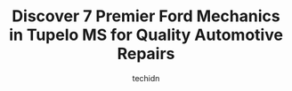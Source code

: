 ---
layout: ampstory
image: https://images.unsplash.com/photo-1629240543128-7af4196c0bd0?ixlib=rb-4.0.3&ixid=MnwxMjA3fDB8MHxwaG90by1wYWdlfHx8fGVufDB8fHx8&auto=format&fit=crop&w=640&h=853&q=80
author: techidn
featured: false
description: Entrust your vehicle to the 7 best Ford Mechanic in Tupelo MS, USA and experience the difference they can make. With their extensive knowledge, state-of-the-art facilities, and commitment to
title: Discover 7 Premier Ford Mechanics in Tupelo MS for Quality Automotive Repairs
cover:
   title: Discover 7 Premier Ford Mechanics in Tupelo MS for Quality Automotive Repairs
   subtitle: Rickpate
   background: https://images.unsplash.com/photo-1629240543128-7af4196c0bd0?ixlib=rb-4.0.3&ixid=MnwxMjA3fDB8MHxwaG90by1wYWdlfHx8fGVufDB8fHx8&auto=format&fit=crop&w=640&h=853&q=80

pages: 
 - layout: thirds
   top: <h1>#1 Firestone Complete Auto Care</h1>
   bottom: "<p>I have been to many tire shops Ive my life time.This by far is the best one I have ever been to before. I highly recommend this place. I wish I lived closer so they co</p>"
   background: https://www.knot35.com/toplist/wp-content/uploads/2023/06/best-ford-mechanic-1-in-tupelo-ms-1685831643.jpeg
   backgroundblur: true
 - layout: thirds
   top: <h1>#2 Covington Service Center</h1>
   bottom: "<p>5464 Cliff Gookin Blvd #7086, Tupelo, MS 38801, United States</p>"
   background: https://www.knot35.com/toplist/wp-content/uploads/2023/06/best-ford-mechanic-2-in-tupelo-ms-1685831643.jpeg
   cta:
      link: https://www.knot35.com/toplist/discover-7-premier-ford-mechanics-in-tupelo-ms-for-quality-automotive-repairs/
      text: Discover 7 Premier Ford Mechanics in Tupelo MS for Quality Automotive Repairs
 - layout: thirds
   top: <h1>#3 Johnson Service Center</h1>
   bottom: "<p>508 Daybrite Dr, Tupelo, MS 38801, United States</p>"
   background: https://www.knot35.com/toplist/wp-content/uploads/2023/06/best-ford-mechanic-3-in-tupelo-ms-1685831643.png
   cta:
      link: https://www.knot35.com/toplist/discover-7-premier-ford-mechanics-in-tupelo-ms-for-quality-automotive-repairs/
      text: Discover 7 Premier Ford Mechanics in Tupelo MS for Quality Automotive Repairs
 - layout: thirds
   top: <h1>#4 Pages Auto Repair</h1>
   bottom: "<p>700 Robert E Lee Dr, Tupelo, MS 38801, United States</p>"
   background: https://images.unsplash.com/photo-1496096265110-f83ad7f96608?ixlib=rb-4.0.3&ixid=MnwxMjA3fDB8MHxwaG90by1wYWdlfHx8fGVufDB8fHx8&auto=format&fit=crop&w=640&h=853&q=80
   cta:
      link: https://www.knot35.com/toplist/discover-7-premier-ford-mechanics-in-tupelo-ms-for-quality-automotive-repairs/
      text: Discover 7 Premier Ford Mechanics in Tupelo MS for Quality Automotive Repairs
 - layout: thirds
   top: <h1>#5 Cliffs Car Care</h1>
   bottom: "<p>205 N Veterans Memorial Blvd, Tupelo, MS 38804, United States</p>"
   background: https://images.unsplash.com/photo-1515405295579-ba7b45403062?ixlib=rb-4.0.3&ixid=MnwxMjA3fDB8MHxwaG90by1wYWdlfHx8fGVufDB8fHx8&auto=format&fit=crop&w=640&h=853&q=80
   cta:
      link: https://www.knot35.com/toplist/discover-7-premier-ford-mechanics-in-tupelo-ms-for-quality-automotive-repairs/
      text: Discover 7 Premier Ford Mechanics in Tupelo MS for Quality Automotive Repairs
 - layout: thirds
   top: <h1>#6 Import Autowerks</h1>
   bottom: "<p>512 Daybrite Dr, Tupelo, MS 38801, United States</p>"
   background: https://images.unsplash.com/photo-1549241520-425e3dfc01cb?ixlib=rb-4.0.3&ixid=MnwxMjA3fDB8MHxwaG90by1wYWdlfHx8fGVufDB8fHx8&auto=format&fit=crop&w=640&h=853&q=80
   cta:
      link: https://www.knot35.com/toplist/discover-7-premier-ford-mechanics-in-tupelo-ms-for-quality-automotive-repairs/
      text: Discover 7 Premier Ford Mechanics in Tupelo MS for Quality Automotive Repairs
 - layout: thirds
   top: <h1>#7 Hurleys Auto Repair</h1>
   bottom: "<p>2714 S Gloster St, Tupelo, MS 38801, United States</p>"
   background: https://images.unsplash.com/photo-1527067829737-402993088e6b?ixlib=rb-4.0.3&ixid=MnwxMjA3fDB8MHxwaG90by1wYWdlfHx8fGVufDB8fHx8&auto=format&fit=crop&w=640&h=853&q=80
   cta:
      link: https://www.knot35.com/toplist/discover-7-premier-ford-mechanics-in-tupelo-ms-for-quality-automotive-repairs/
      text: Discover 7 Premier Ford Mechanics in Tupelo MS for Quality Automotive Repairs
 - layout: thirds
   middle: Continue reading...
   background: https://images.unsplash.com/photo-1602536052359-ef94c21c5948?ixlib=rb-4.0.3&ixid=MnwxMjA3fDB8MHxwaG90by1wYWdlfHx8fGVufDB8fHx8&auto=format&fit=crop&w=640&h=853&q=80
   cta:
      link: https://www.knot35.com/toplist/discover-7-premier-ford-mechanics-in-tupelo-ms-for-quality-automotive-repairs/
      text: Discover 7 Premier Ford Mechanics in Tupelo MS for Quality Automotive Repairs
      
---